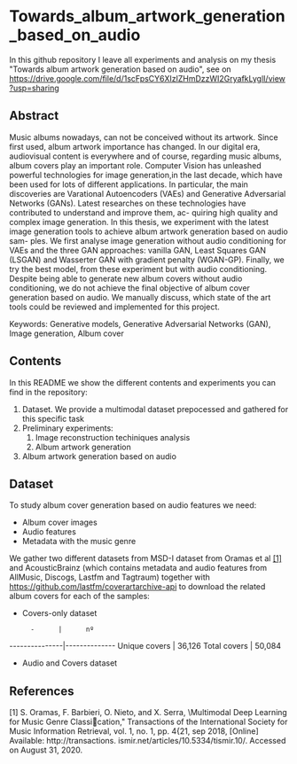 # Towards_album_artwork_generation_based_on_audio

In this github repository I leave all experiments and analysis on my thesis "Towards album artwork generation based on audio", see on https://drive.google.com/file/d/1scFpsCY6XIzlZHmDzzWI2GryafkLyglI/view?usp=sharing

## Abstract
Music albums nowadays, can not be conceived without its artwork. Since first used, album
artwork importance has changed. In our digital era, audiovisual content is everywhere
and of course, regarding music albums, album covers play an important role. Computer
Vision has unleashed powerful technologies for image generation,in the last decade, which
have been used for lots of different applications. In particular, the main discoveries are
Varational Autoencoders (VAEs) and Generative Adversarial Networks (GANs). Latest
researches on these technologies have contributed to understand and improve them, ac-
quiring high quality and complex image generation. In this thesis, we experiment with the
latest image generation tools to achieve album artwork generation based on audio sam-
ples. We first analyse image generation without audio conditioning for VAEs and the three
GAN approaches: vanilla GAN, Least Squares GAN (LSGAN) and Wasserter GAN with
gradient penalty (WGAN-GP). Finally, we try the best model, from these experiment but
with audio conditioning. Despite being able to generate new album covers without audio
conditioning, we do not achieve the final objective of album cover generation based on
audio. We manually discuss, which state of the art tools could be reviewed and implemented
for this project.

Keywords: Generative models, Generative Adversarial Networks (GAN), Image generation,
Album cover

## Contents
In this README we show the different contents and experiments you can find in the repository:

1. Dataset. We provide a multimodal dataset prepocessed and gathered for this specific task
1. Preliminary experiments:  
    1. Image reconstruction techiniques analysis
    1. Album artwork generation
1. Album artwork generation based on audio

## Dataset
To study album cover generation based on audio features we need:
* Album cover images
* Audio features
* Metadata with the music genre

We gather two different datasets from MSD-I dataset from Oramas et al [[1]](#1) and AcousticBrainz (which contains metadata and audio features from AllMusic, Discogs,
Lastfm and Tagtraum) together with https://github.com/lastfm/coverartarchive-api to download the related album covers for each of the samples:
* Covers-only dataset

        -      |      nº     
---------------|--------------
 Unique covers | 36,126
 Total covers  | 50,084
 
 
 * Audio and Covers dataset



## References
<a id="1">[1]</a> 
S. Oramas, F. Barbieri, O. Nieto, and X. Serra, \Multimodal Deep Learning for Music
Genre Classication," Transactions of the International Society for Music Information
Retrieval, vol. 1, no. 1, pp. 4{21, sep 2018, [Online] Available: http://transactions.
ismir.net/articles/10.5334/tismir.10/. Accessed on August 31, 2020.



